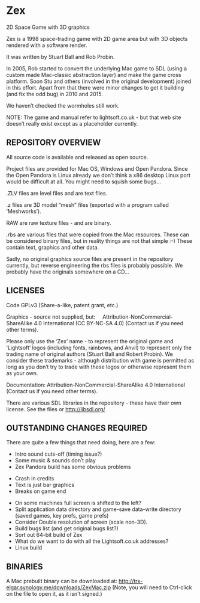 # Zex
2D Space Game with 3D graphics

Zex is a 1998 space-trading game with 2D game area but with 3D objects rendered with a software render. 

It was written by Stuart Ball and Rob Probin.

In 2005, Rob started to convert the underlying Mac game to SDL (using a custom made Mac-classic abstraction layer) and make the game cross platform. Soon Stu and others (involved in the original development) joined in this effort. Apart from that there were minor changes to get it building (and fix the odd bug) in 2010 and 2015.

We haven’t checked the wormholes still work.

NOTE: The game and manual refer to lightsoft.co.uk - but that web site doesn’t really exist except as a placeholder currently.


## REPOSITORY OVERVIEW

All source code is available and released as open source.

Project files are provided for Mac OS, Windows and Open Pandora. Since the Open Pandora is Linux already we don’t think a x86 desktop Linux port would be difficult at all. You might need to squish some bugs…

.ZLV files are level files and are text files.

.z files are 3D model “mesh” files (exported with a program called ‘Meshworks’).

RAW are raw texture files - and are binary.

.rbs are various files that were copied from the Mac resources. These can be considered binary files, but in reality things are not that simple :-) These contain text, graphics and other data.

Sadly, no original graphics source files are present in the repository currently, but reverse engineering the rbs files is probably possible. We probably have the originals somewhere on a CD…

## LICENSES

Code GPLv3 (Share-a-like, patent grant, etc.) 

Graphics - source not supplied, but:
    Attribution-NonCommercial-ShareAlike 4.0 International (CC BY-NC-SA 4.0)
(Contact us if you need other terms).

Please only use the ‘Zex’ name - to represent the original game and ‘Lightsoft’ logos (including fonts, rainbows, and Anvil) to represent only the trading name of original authors (Stuart Ball and Robert Probin). We consider these trademarks - although distribution with game is permitted as long as you don’t try to trade with these logos or otherwise represent them as your own.


Documentation:
  Attribution-NonCommercial-ShareAlike 4.0 International
(Contact us if you need other terms).

There are various SDL libraries in the repository  - these have their own license. See the files or http://libsdl.org/


## OUTSTANDING CHANGES REQUIRED

There are quite a few things that need doing, here are a few:

 * Intro sound cuts-off (timing issue?)
 * Some music & sounds don’t play
 * Zex Pandora build has some obvious problems
  - Crash in credits
  - Text is just bar graphics
  - Breaks on game end
 * On some machines full screen is shifted to the left?
 * Split application data directory and game-save data-write directory (saved games, key prefs, game prefs)
 * Consider Double resolution of screen (scale non-3D).
 * Build bugs list (and get original bugs list?)
 * Sort out 64-bit build of Zex
 * What do we want to do with all the Lightsoft.co.uk addresses?
 * Linux build

## BINARIES
A Mac prebuilt binary can be downloaded at:
    http://trx-elgar.synology.me/downloads/ZexMac.zip
(Note, you will need to Ctrl-click on the file to open it, as it isn't signed.)